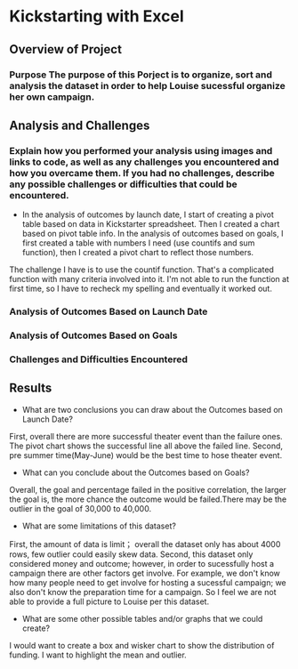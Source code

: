 # Kickstarting with Excel

## Overview of Project

### Purpose The purpose of this Porject is to organize, sort and analysis the dataset in order to help Louise sucessful organize her own campaign. 

## Analysis and Challenges

### Explain how you performed your analysis using images and links to code, as well as any challenges you encountered and how you overcame them. If you had no challenges, describe any possible challenges or difficulties that could be encountered.

* In the analysis of outcomes by launch date, I start of creating a pivot table based on data in Kickstarter spreadsheet.  Then I created a chart based on pivot table info. In the analysis of outcomes based on goals, I first created a table with numbers I need (use countifs and sum function), then I created a pivot chart to reflect those numbers. 

The challenge I have is to use the countif function. That's a complicated function with many criteria involved into it. I'm not able to run the function at first time, so I have to recheck my spelling and eventually it worked out. 

### Analysis of Outcomes Based on Launch Date

### Analysis of Outcomes Based on Goals

### Challenges and Difficulties Encountered

## Results

- What are two conclusions you can draw about the Outcomes based on Launch Date?

First, overall there are more successful theater event than the failure ones.  The pivot chart shows the successful line all above the failed line. 
Second, pre summer time(May-June) would be the best time to hose theater event. 

- What can you conclude about the Outcomes based on Goals?

Overall, the goal and percentage failed in the positive correlation, the larger the goal is, the more chance the outcome would be failed.There may be the outlier in the goal of 30,000 to 40,000. 

- What are some limitations of this dataset?

First, the amount of data is limit； overall the dataset only has about 4000 rows, few outlier could easily skew data.
Second, this dataset only considered money and outcome; however, in order to sucessfully host a campaign there are other factors get involve. For example, we don't know how many people need to get involve for hosting a sucessful campaign; we also don't know the preparation time for a campaign. So I feel we are not able to provide a full picture to Louise per this dataset. 

- What are some other possible tables and/or graphs that we could create?

I would want to create a box and wisker chart to show the distribution of funding. I want to highlight the mean and outlier.
